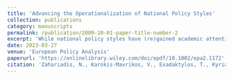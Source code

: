 ```yaml
---
title: 'Advancing the Operationalization of National Policy Styles'
collection: publications
category: manuscripts
permalink: /publication/2009-10-01-paper-title-number-2
excerpt: 'While national policy styles have (re)gained academic attention in recent comparative public policy work, the concept still needs a widely accepted operationalization that can allow the collection and analysis of data across contexts while steering away from construct validity threats. We build on Tosun and Howlett''s (2022) work and employ a mixed-methods approach, which relies on exploratory factor analysis and hierarchical cluster analysis. We put forth an operationalization, using Bertelsmann''s Sustainable Governance Indicators (SGI) as proxies, that achieves conceptual clarity and distinctiveness, informational robustness, and statistical power. Ultimately, we construct two composite indicators—mode of problem-solving and inclusiveness—calculate them in 41 countries and present policy style classifications based on their combinations. We report the distribution of countries across four policy styles (administrative, managerial, accommodative, adversarial) and conclude with an analysis of the clusters, assessments of robustness, and comparison with other national policy style classification schemes.'
date: 2023-03-27
venue: 'European Policy Analysis'
paperurl: 'https://onlinelibrary.wiley.com/doi/epdf/10.1002/epa2.1172'
citation: 'Zahariadis, N., Karokis-Mavrikos, V., Exadaktylos, T., Kyriakidis, A., Sparf, J., & Petridou, E. (2023). Advancing the operationalization of national policy styles. *European Policy Analysis*, *9*(2), 200–218. https://doi.org/10.1002/epa2.1172'
---
```

